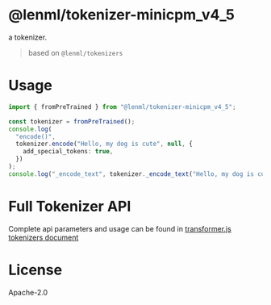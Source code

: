 # @lenml/tokenizer-minicpm_v4_5

a tokenizer.

> based on `@lenml/tokenizers`

# Usage

```ts
import { fromPreTrained } from "@lenml/tokenizer-minicpm_v4_5";

const tokenizer = fromPreTrained();
console.log(
  "encode()",
  tokenizer.encode("Hello, my dog is cute", null, {
    add_special_tokens: true,
  })
);
console.log("_encode_text", tokenizer._encode_text("Hello, my dog is cute"));
```

# Full Tokenizer API

Complete api parameters and usage can be found in [transformer.js tokenizers document](https://huggingface.co/docs/transformers.js/v3.0.0/api/tokenizers)

# License

Apache-2.0

